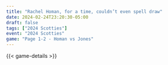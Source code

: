 ```yaml
---
title: "Rachel Homan, for a time, couldn’t even spell draw"
date: 2024-02-24T23:20:30-05:00
draft: false
tags: ["2024 Scotties"]
event: "2024 Scotties"
game: "Page 1-2 - Homan vs Jones"
---
```

{{< game-details >}}
<!--more-->

